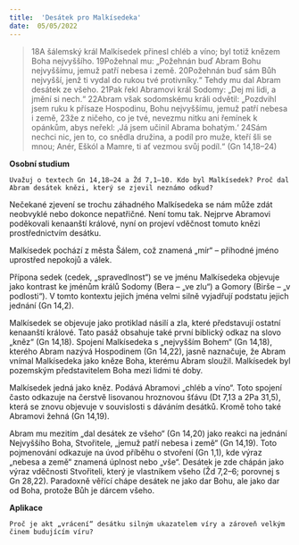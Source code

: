 ```yaml
---
title:  'Desátek pro Malkísedeka'
date:  05/05/2022
---
```


> <p></p>
> 18A šálemský král Malkísedek přinesl chléb a víno; byl totiž knězem Boha nejvyššího. 19Požehnal mu: „Požehnán buď Abram Bohu nejvyššímu, jemuž patří nebesa i země. 20Požehnán buď sám Bůh nejvyšší, jenž ti vydal do rukou tvé protivníky.“ Tehdy mu dal Abram desátek ze všeho. 21Pak řekl Abramovi král Sodomy: „Dej mi lidi, a jmění si nech.“ 22Abram však sodomskému králi odvětil: „Pozdvihl jsem ruku k přísaze Hospodinu, Bohu nejvyššímu, jemuž patří nebesa i země, 23že z ničeho, co je tvé, nevezmu nitku ani řemínek k opánkům, abys neřekl: ‚Já jsem učinil Abrama bohatým.‘ 24Sám nechci nic, jen to, co snědla družina, a podíl pro muže, kteří šli se mnou; Anér, Eškól a Mamre, ti ať vezmou svůj podíl.“ (Gn 14,18–24)

**Osobní studium**

`Uvažuj o textech Gn 14,18–24 a Žd 7,1–10. Kdo byl Malkísedek? Proč dal Abram desátek knězi, který se zjevil neznámo odkud?`

Nečekané zjevení se trochu záhadného Malkísedeka se nám může zdát neobvyklé nebo dokonce nepatřičné. Není tomu tak. Nejprve Abramovi poděkovali kenaanští králové, nyní on projeví vděčnost tomuto knězi prostřednictvím desátku.

Malkísedek pochází z města Šálem, což znamená „mír“ – příhodné jméno uprostřed nepokojů a válek.

Přípona sedek (cedek, „spravedlnost“) se ve jménu Malkísedeka objevuje jako kontrast ke jménům králů Sodomy (Bera – „ve zlu“) a Gomory (Birše – „v podlosti“). V tomto kontextu jejich jména velmi silně vyjadřují podstatu jejich jednání (Gn 14,2).

Malkísedek se objevuje jako protiklad násilí a zla, které představují ostatní kenaanští králové. Tato pasáž obsahuje také první biblický odkaz na slovo „kněz“ (Gn 14,18). Spojení Malkísedeka s „nejvyšším Bohem“ (Gn 14,18), kterého Abram nazývá Hospodinem (Gn 14,22), jasně naznačuje, že Abram vnímal Malkísedeka jako kněze Boha, kterému Abram sloužil. Malkísedek byl pozemským představitelem Boha mezi lidmi té doby.

Malkísedek jedná jako kněz. Podává Abramovi „chléb a víno“. Toto spojení často odkazuje na čerstvě lisovanou hroznovou šťávu (Dt 7,13 a 2Pa 31,5), která se znovu objevuje v souvislosti s dáváním desátků. Kromě toho také Abramovi žehná (Gn 14,19).

Abram mu mezitím „dal desátek ze všeho“ (Gn 14,20) jako reakci na jednání Nejvyššího Boha, Stvořitele, „jemuž patří nebesa i země“ (Gn 14,19). Toto pojmenování odkazuje na úvod příběhu o stvoření (Gn 1,1), kde výraz „nebesa a země“ znamená úplnost nebo „vše“. Desátek je zde chápán jako výraz vděčnosti Stvořiteli, který je vlastníkem všeho (Žd 7,2–6; porovnej s Gn 28,22). Paradoxně věřící chápe desátek ne jako dar Bohu, ale jako dar od Boha, protože Bůh je dárcem všeho.

**Aplikace**

`Proč je akt „vrácení“ desátku silným ukazatelem víry a zároveň velkým činem budujícím víru?`